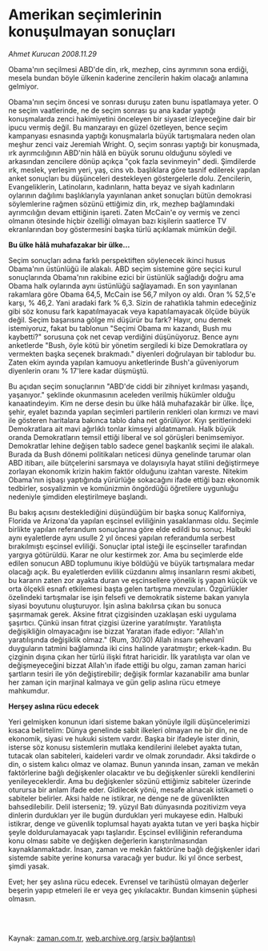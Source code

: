 # Amerikan seçimlerinin  konuşulmayan sonuçları

*Ahmet Kurucan 2008.11.29*

<td class="columnist-detail">
<p>Obama'nın seçilmesi ABD'de din, ırk, mezhep, cins ayrımının sona erdiği, mesela bundan böyle ülkenin kaderine zencilerin hakim olacağı anlamına gelmiyor.</p>
<p>
<div id="haberMetinDiv">
<p>Obama'nın seçim öncesi ve sonrası duruşu zaten bunu ispatlamaya yeter. O ne seçim vaatlerinde, ne de seçim sonrası şu ana kadar yaptığı konuşmalarda zenci hakimiyetini önceleyen bir siyaset izleyeceğine dair bir ipucu vermiş değil. Bu manzarayı en güzel özetleyen, bence seçim kampanyası esnasında yaptığı konuşmalarla büyük tartışmalara neden olan meşhur zenci vaiz Jeremiah Wright. O, seçim sonrası yaptığı bir konuşmada, ırk ayrımcılığının ABD'nin hâlâ en büyük sorunu olduğunu söyledi ve arkasından zencilere dönüp açıkça "çok fazla sevinmeyin" dedi. Şimdilerde ırk, meslek, yerleşim yeri, yaş, cins vb. başlıklara göre tasnif edilerek yapılan anket sonuçları bu düşünceleri destekleyen göstergelerle dolu. Zencilerin, Evangeliklerin, Latinoların, kadınların, hatta beyaz ve siyah kadınların oylarının dağılımı başlıklarıyla yayınlanan anket sonuçları bütün demokrasi söylemlerine rağmen sözünü ettiğimiz din, ırk, mezhep bağlamındaki ayrımcılığın devam ettiğinin işareti. Zaten McCain'e oy vermiş ve zenci olmanın ötesinde hiçbir özelliği olmayan bazı kişilerin saatlerce TV ekranlarından boy göstermesini başka türlü açıklamak mümkün değil.
<p><b>Bu ülke hâlâ muhafazakar bir ülke...</b>
<p>Seçim sonuçları adına farklı perspektiften söylenecek ikinci husus Obama'nın üstünlüğü ile alakalı. ABD seçim sistemine göre seçici kurul sonuçlarında Obama'nın rakibine ezici bir üstünlük sağladığı doğru ama Obama halk oylarında aynı üstünlüğü sağlayamadı. En son yayınlanan rakamlara göre Obama 64,5, McCain ise 56,7 milyon oy aldı. Oran % 52,5'e karşı, % 46,2. Yani aradaki fark % 6,3. Sizin de rahatlıkla tahmin edeceğiniz gibi söz konusu fark kapatılmayacak veya kapatılamayacak ölçüde büyük değil. Seçim başarısına gölge mi düşürür bu fark? Hayır, onu demek istemiyoruz, fakat bu tablonun "Seçimi Obama mı kazandı, Bush mu kaybetti?" sorusuna çok net cevap verdiğini düşünüyoruz. Bence aynı anketlerde "Bush, öyle kötü bir yönetim sergiledi ki bize Demokratlara oy vermekten başka seçenek bırakmadı." diyenleri doğrulayan bir tablodur bu. Zaten ekim ayında yapılan kamuoyu anketlerinde Bush'a güveniyorum diyenlerin oranı % 17'lere kadar düşmüştü.
<p>Bu açıdan seçim sonuçlarının "ABD'de ciddi bir zihniyet kırılması yaşandı, yaşanıyor." şeklinde okunmasının aceleden verilmiş hükümler olduğu kanaatindeyim. Kim ne derse desin bu ülke hâlâ muhafazakâr bir ülke. İlçe, şehir, eyalet bazında yapılan seçimleri partilerin renkleri olan kırmızı ve mavi ile gösteren haritalara bakınca tablo daha net görülüyor. Kıyı şeritlerindeki Demokratlara ait mavi ağırlıklı tonlar kimseyi aldatmamalı. Halk büyük oranda Demokratların temsil ettiği liberal ve sol görüşleri benimsemiyor. Demokratlar lehine değişen tablo sadece genel başkanlık seçimi ile alakalı. Burada da Bush dönemi politikaları neticesi dünya genelinde tarumar olan ABD itibarı, aile bütçelerini sarsmaya ve dolayısıyla hayat stilini değiştirmeye zorlayan ekonomik krizin hakim faktör olduğunu izahtan vareste. Nitekim Obama'nın işbaşı yaptığında yürürlüğe sokacağını ifade ettiği bazı ekonomik tedbirler, sosyalizmin ve komünizmin öngördüğü öğretilere uygunluğu nedeniyle şimdiden eleştirilmeye başlandı. 
<p>Bu bakış açısını desteklediğini düşündüğüm bir başka sonuç Kaliforniya, Florida ve Arizona'da yapılan eşcinsel evliliğinin yasaklanması oldu. Seçimle birlikte yapılan referandum sonuçlarına göre elde edildi bu sonuç. Halbuki aynı eyaletlerde aynı usulle 2 yıl öncesi yapılan referandumla serbest bırakılmıştı eşcinsel evliliği. Sonuçlar iptal isteği ile eşcinseller tarafından yargıya götürüldü. Karar ne olur kestirmek zor. Ama bu seçimlerde elde edilen sonucun ABD toplumunu ikiye böldüğü ve büyük tartışmalara medar olacağı açık. Bu eyaletlerden evlilik cüzdanını almış insanların resmi akıbeti, bu kararın zaten zor ayakta duran ve eşcinsellere yönelik iş yapan küçük ve orta ölçekli esnafı etkilemesi başta gelen tartışma mevzuları. Özgürlükler özelindeki tartışmalar ise işin felsefi ve demokratik sisteme bakan yanıyla siyasi boyutunu oluşturuyor. İşin aslına bakılırsa çıkan bu sonuca şaşırmamak gerek. Aksine fıtrat çizgisinden uzaklaşan eski uygulama şaşırtıcı. Çünkü insan fıtrat çizgisi üzerine yaratılmıştır. Yaratılışta değişikliğin olmayacağını ise bizzat Yaratan ifade ediyor: "Allah'ın yaratılışında değişiklik olmaz." (Rum, 30/30) Allah insanı şehevanî duyguların tatmini bağlamında iki cins halinde yaratmıştır; erkek-kadın. Bu çizginin dışına çıkan her türlü ilişki fıtrat haricidir. İlk yaratılışta var olan ve değişmeyeceğini bizzat Allah'ın ifade ettiği bu olgu, zaman zaman harici şartların tesiri ile yön değiştirebilir; değişik formlar kazanabilir ama bunlar her zaman için marjinal kalmaya ve gün gelip aslına rücu etmeye mahkumdur. 
<p><b>Herşey aslına rücu edecek</b>
<p>Yeri gelmişken konunun idari sisteme bakan yönüyle ilgili düşüncelerimizi kısaca belirtelim: Dünya genelinde sabit ilkeleri olmayan ne bir din, ne de ekonomik, siyasi ve hukuki sistem vardır. Başka bir ifadeyle ister dinin, isterse söz konusu sistemlerin mutlaka kendilerini ilelebet ayakta tutan, tutacak olan sabiteleri, kaideleri vardır ve olmak zorundadır. Aksi takdirde o din, o sistem kalıcı olmaz ve olamaz. Bunun yanında insan, zaman ve mekân faktörlerine bağlı değişkenler olacaktır ve bu değişkenler sürekli kendilerini yenileyeceklerdir. Ama bu değişkenler sözünü ettiğimiz sabiteler üzerinde oturursa bir anlam ifade eder. Gidilecek yönü, mesafe alınacak istikameti o sabiteler belirler. Aksi halde ne istikrar, ne denge ne de güvenlikten bahsedilebilir. Delil isterseniz; 19. yüzyıl Batı dünyasında pozitivizm veya dinlerin durdukları yer ile bugün durdukları yeri mukayese edin. Halbuki istikrar, denge ve güvenlik toplumsal hayatı ayakta tutan ve yeri başka hiçbir şeyle doldurulamayacak yapı taşlarıdır. Eşcinsel evliliğinin referanduma konu olması sabite ve değişken değerlerin karıştırılmasından kaynaklanmaktadır. İnsan, zaman ve mekân faktörüne bağlı değişkenler idari sistemde sabite yerine konursa varacağı yer budur. İki yıl önce serbest, şimdi yasak. 
<p>Evet; her şey aslına rücu edecek. Evrensel ve tarihüstü olmayan değerler beşerin yapıp etmeleri ile er veya geç yıkılacaktır. Bundan kimsenin şüphesi olmasın. 
<p></p></p></p></p></p></p></p></p></p></div>
</p>


<p><br>
		 </br></p></td>

Kaynak: [zaman.com.tr](http://zaman.com.tr/yazar.do?yazino=765236), [web.archive.org (arşiv bağlantısı)](http://web.archive.org/web/20120408015625/http://www.zaman.com.tr:80/yazar.do?yazino=765236)
